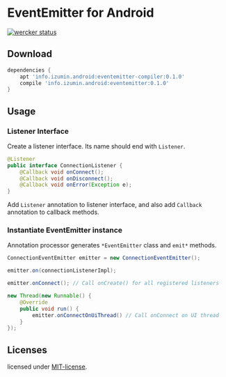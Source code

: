 # EventEmitter for Android
[![wercker status](https://app.wercker.com/status/21e3fb7f70933503c9a9faadba53eeff/s/master "wercker status")](https://app.wercker.com/project/bykey/21e3fb7f70933503c9a9faadba53eeff)

## Download

```groovy
dependencies {
    apt 'info.izumin.android:eventemitter-compiler:0.1.0'
    compile 'info.izumin.android:eventemitter:0.1.0'
}
```

## Usage
### Listener Interface
Create a listener interface. Its name should end with `Listener`.

```java
@Listener
public interface ConnectionListener {
    @Callback void onConnect();
    @Callback void onDisconnect();
    @Callback void onError(Exception e);
}
```

Add `Listener` annotation to listener interface, and also add `Callback` annotation to callback methods.

### Instantiate EventEmitter instance

Annotation processor generates `*EventEmitter` class and `emit*` methods.

```java
ConnectionEventEmitter emitter = new ConnectionEventEmitter();

emitter.on(connectionListenerImpl);

emitter.onConnect(); // Call onCreate() for all registered listeners

new Thread(new Runnable() {
    @Override
    public void run() {
        emitter.onConnectOnUiThread() // Call onConnect on UI thread
    }
});
```

## Licenses
licensed under [MIT-license](https://izumin.mit-license.org/2015).